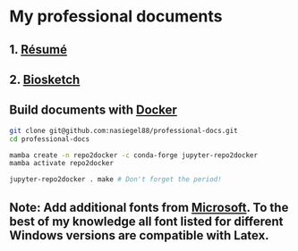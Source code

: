 # My professional documents

## 1. [Résumé](https://github.com/nasiegel88/professional-docs/raw/main/_resume/my_resume.pdf)
## 2. [Biosketch](https://github.com/nasiegel88/professional-docs/raw/main/_biosketch/my_nih-biosketch.pdf)

## Build documents with [Docker](https://www.docker.com/why-docker/)
```bash
git clone git@github.com:nasiegel88/professional-docs.git
cd professional-docs
```

```bash
mamba create -n repo2docker -c conda-forge jupyter-repo2docker
mamba activate repo2docker
```

```bash
jupyter-repo2docker . make # Don't forget the period!
```
## Note: Add additional fonts from [Microsoft](https://learn.microsoft.com/en-us/typography/fonts/windows_10_font_list). To the best of my knowledge all font listed for different Windows versions are compatible with Latex.
